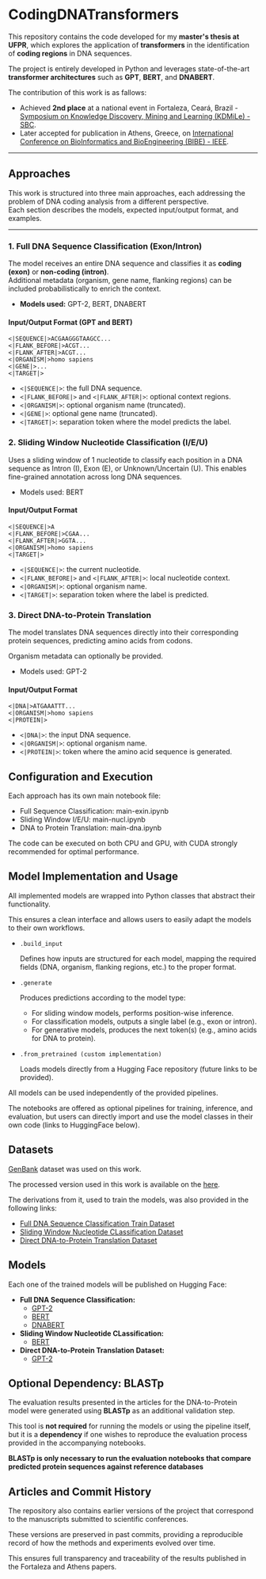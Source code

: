 # CodingDNATransformers

This repository contains the code developed for my **master's thesis at UFPR**, which explores the application of **transformers** in the identification of **coding regions** in DNA sequences.

The project is entirely developed in Python and leverages state-of-the-art **transformer architectures** such as **GPT**, **BERT**, and **DNABERT**.

The contribution of this work is as fallows:

- Achieved **2nd place** at a national event in Fortaleza, Ceará, Brazil - [Symposium on Knowledge Discovery, Mining and Learning (KDMiLe) - SBC](link_here).
- Later accepted for publication in Athens, Greece, on [International Conference on BioInformatics and BioEngineering (BIBE) - IEEE]().

---

## Approaches

This work is structured into three main approaches, each addressing the problem of DNA coding analysis from a different perspective.  
Each section describes the models, expected input/output format, and examples.

---

### 1. Full DNA Sequence Classification (Exon/Intron)

The model receives an entire DNA sequence and classifies it as **coding (exon)** or **non-coding (intron)**.  
Additional metadata (organism, gene name, flanking regions) can be included probabilistically to enrich the context.

- **Models used:** GPT-2, BERT, DNABERT

#### Input/Output Format (GPT and BERT)

```text
<|SEQUENCE|>ACGAAGGGTAAGCC...
<|FLANK_BEFORE|>ACGT...
<|FLANK_AFTER|>ACGT...
<|ORGANISM|>homo sapiens
<|GENE|>...
<|TARGET|>
```

- `<|SEQUENCE|>`: the full DNA sequence.
- `<|FLANK_BEFORE|>` and `<|FLANK_AFTER|>`: optional context regions.
- `<|ORGANISM|>`: optional organism name (truncated).
- `<|GENE|>`: optional gene name (truncated).
- `<|TARGET|>`: separation token where the model predicts the label.

### 2. Sliding Window Nucleotide Classification (I/E/U)

Uses a sliding window of 1 nucleotide to classify each position in a DNA sequence as Intron (I), Exon (E), or Unknown/Uncertain (U).
This enables fine-grained annotation across long DNA sequences.

- Models used: BERT

#### Input/Output Format

```text
<|SEQUENCE|>A
<|FLANK_BEFORE|>CGAA...
<|FLANK_AFTER|>GGTA...
<|ORGANISM|>homo sapiens
<|TARGET|>
```

- `<|SEQUENCE|>`: the current nucleotide.
- `<|FLANK_BEFORE|>` and `<|FLANK_AFTER|>`: local nucleotide context.
- `<|ORGANISM|>`: optional organism name.
- `<|TARGET|>`: separation token where the label is predicted.

### 3. Direct DNA-to-Protein Translation

The model translates DNA sequences directly into their corresponding protein sequences, predicting amino acids from codons.

Organism metadata can optionally be provided.

- Models used: GPT-2

#### Input/Output Format

```text
<|DNA|>ATGAAATTT...
<|ORGANISM|>homo sapiens
<|PROTEIN|>
```

- `<|DNA|>`: the input DNA sequence.
- `<|ORGANISM|>`: optional organism name.
- `<|PROTEIN|>`: token where the amino acid sequence is generated.

## Configuration and Execution

Each approach has its own main notebook file:

- Full Sequence Classification: main-exin.ipynb
- Sliding Window I/E/U: main-nucl.ipynb
- DNA to Protein Translation: main-dna.ipynb

The code can be executed on both CPU and GPU, with CUDA strongly recommended for optimal performance.

## Model Implementation and Usage

All implemented models are wrapped into Python classes that abstract their functionality.

This ensures a clean interface and allows users to easily adapt the models to their own workflows.

- `.build_input`

  Defines how inputs are structured for each model, mapping the required fields (DNA, organism, flanking regions, etc.) to the proper format.

- `.generate`

  Produces predictions according to the model type:

  - For sliding window models, performs position-wise inference.
  - For classification models, outputs a single label (e.g., exon or intron).
  - For generative models, produces the next token(s) (e.g., amino acids for DNA to protein).

- `.from_pretrained (custom implementation)`

  Loads models directly from a Hugging Face repository (future links to be provided).

All models can be used independently of the provided pipelines.

The notebooks are offered as optional pipelines for training, inference, and evaluation, but users can directly import and use the model classes in their own code (links to HuggingFace below).

## Datasets

[GenBank](https://www.ncbi.nlm.nih.gov/genbank/) dataset was used on this work.

The processed version used in this work is available on the [here](link_here).

The derivations from it, used to train the models, was also provided in the following links:

- [Full DNA Sequence Classification Train Dataset](link_here)
- [Sliding Window Nucleotide CLassification Dataset](link_here)
- [Direct DNA-to-Protein Translation Dataset](link_here)

## Models

Each one of the trained models will be published on Hugging Face:

- **Full DNA Sequence Classification:**
  - [GPT-2](link_here)
  - [BERT](link_here)
  - [DNABERT](link_here)
- **Sliding Window Nucleotide CLassification:**
  - [BERT](link_here)
- **Direct DNA-to-Protein Translation Dataset:**
  - [GPT-2](link_here)

## Optional Dependency: BLASTp

The evaluation results presented in the articles for the DNA-to-Protein model were generated using **BLASTp** as an additional validation step.

This tool is **not required** for running the models or using the pipeline itself, but it is a **dependency** if one wishes to reproduce the evaluation process provided in the accompanying notebooks.

**BLASTp is only necessary to run the evaluation notebooks that compare predicted protein sequences against reference databases**

## Articles and Commit History

The repository also contains earlier versions of the project that correspond to the manuscripts submitted to scientific conferences.

These versions are preserved in past commits, providing a reproducible record of how the methods and experiments evolved over time.

This ensures full transparency and traceability of the results published in the Fortaleza and Athens papers.
